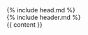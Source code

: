 <!DOCTYPE html>
<html lang="en">  
  {% include head.md %}

<main class="flex flex-col h-screen">
  <div class="overflow-visible flex flex-col lg:flex-row lg:flex-1 lg:overflow-hidden">
    <div class="block flex flex-shrink-0 lg:w-96">
      {% include header.md %}
    </div>
    <div class="flex flex-1 flex-col">
      <!-- <div class="flex bg-gray-300 h-16">Header</div> -->
      <div class="flex flex-1 overflow-y-auto paragraph">
        {{ content }}
      </div>
    </div>
  </div>
</main>
</html>